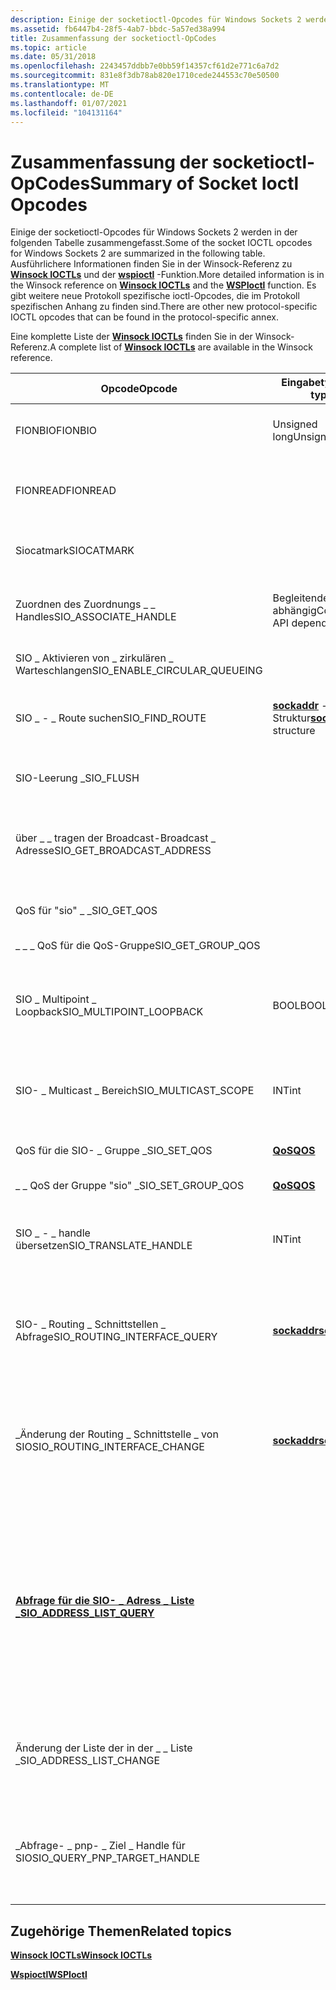 ```yaml
---
description: Einige der socketioctl-Opcodes für Windows Sockets 2 werden in der folgenden Tabelle zusammengefasst.
ms.assetid: fb6447b4-28f5-4ab7-bbdc-5a57ed38a994
title: Zusammenfassung der socketioctl-OpCodes
ms.topic: article
ms.date: 05/31/2018
ms.openlocfilehash: 2243457ddbb7e0bb59f14357cf61d2e771c6a7d2
ms.sourcegitcommit: 831e8f3db78ab820e1710cede244553c70e50500
ms.translationtype: MT
ms.contentlocale: de-DE
ms.lasthandoff: 01/07/2021
ms.locfileid: "104131164"
---
```

# <a name="summary-of-socket-ioctl-opcodes"></a><span data-ttu-id="8fe9e-103">Zusammenfassung der socketioctl-OpCodes</span><span class="sxs-lookup"><span data-stu-id="8fe9e-103">Summary of Socket Ioctl Opcodes</span></span>

<span data-ttu-id="8fe9e-104">Einige der socketioctl-Opcodes für Windows Sockets 2 werden in der folgenden Tabelle zusammengefasst.</span><span class="sxs-lookup"><span data-stu-id="8fe9e-104">Some of the socket IOCTL opcodes for Windows Sockets 2 are summarized in the following table.</span></span> <span data-ttu-id="8fe9e-105">Ausführlichere Informationen finden Sie in der Winsock-Referenz zu [**Winsock IOCTLs**](winsock-ioctls.md) und der [**wspioctl**](/previous-versions/windows/hardware/network/ff566296(v=vs.85)) -Funktion.</span><span class="sxs-lookup"><span data-stu-id="8fe9e-105">More detailed information is in the Winsock reference on [**Winsock IOCTLs**](winsock-ioctls.md) and the [**WSPIoctl**](/previous-versions/windows/hardware/network/ff566296(v=vs.85)) function.</span></span> <span data-ttu-id="8fe9e-106">Es gibt weitere neue Protokoll spezifische ioctl-Opcodes, die im Protokoll spezifischen Anhang zu finden sind.</span><span class="sxs-lookup"><span data-stu-id="8fe9e-106">There are other new protocol-specific IOCTL opcodes that can be found in the protocol-specific annex.</span></span>

<span data-ttu-id="8fe9e-107">Eine komplette Liste der [**Winsock IOCTLs**](winsock-ioctls.md) finden Sie in der Winsock-Referenz.</span><span class="sxs-lookup"><span data-stu-id="8fe9e-107">A complete list of [**Winsock IOCTLs**](winsock-ioctls.md) are available in the Winsock reference.</span></span>



| <span data-ttu-id="8fe9e-108">Opcode</span><span class="sxs-lookup"><span data-stu-id="8fe9e-108">Opcode</span></span>                                                      | <span data-ttu-id="8fe9e-109">Eingabetyp</span><span class="sxs-lookup"><span data-stu-id="8fe9e-109">Input type</span></span>                               | <span data-ttu-id="8fe9e-110">Ausgabetyp</span><span class="sxs-lookup"><span data-stu-id="8fe9e-110">Output type</span></span>                                 | <span data-ttu-id="8fe9e-111">Bedeutung</span><span class="sxs-lookup"><span data-stu-id="8fe9e-111">Meaning</span></span>                                                                                                                                                                                                            |
|-------------------------------------------------------------|------------------------------------------|---------------------------------------------|--------------------------------------------------------------------------------------------------------------------------------------------------------------------------------------------------------------------|
| <span data-ttu-id="8fe9e-112">FIONBIO</span><span class="sxs-lookup"><span data-stu-id="8fe9e-112">FIONBIO</span></span>                                                     | <span data-ttu-id="8fe9e-113">Unsigned long</span><span class="sxs-lookup"><span data-stu-id="8fe9e-113">Unsigned long</span></span>                            | <Not used>                            | <span data-ttu-id="8fe9e-114">Aktiviert oder deaktiviert den nicht blockierenden Modus für den Socket.</span><span class="sxs-lookup"><span data-stu-id="8fe9e-114">Enables or disables nonblocking mode on the socket.</span></span>                                                                                                                                                                |
| <span data-ttu-id="8fe9e-115">FIONREAD</span><span class="sxs-lookup"><span data-stu-id="8fe9e-115">FIONREAD</span></span>                                                    | <Not used>                         | <span data-ttu-id="8fe9e-116">Unsigned long</span><span class="sxs-lookup"><span data-stu-id="8fe9e-116">Unsigned long</span></span>                               | <span data-ttu-id="8fe9e-117">Bestimmt die Datenmenge, die atomarisch vom Socket gelesen werden kann.</span><span class="sxs-lookup"><span data-stu-id="8fe9e-117">Determines the amount of data that can be read atomically from the socket.</span></span>                                                                                                                                         |
| <span data-ttu-id="8fe9e-118">Siocatmark</span><span class="sxs-lookup"><span data-stu-id="8fe9e-118">SIOCATMARK</span></span>                                                  | <Not used>                         | <span data-ttu-id="8fe9e-119">BOOL</span><span class="sxs-lookup"><span data-stu-id="8fe9e-119">BOOL</span></span>                                        | <span data-ttu-id="8fe9e-120">Bestimmt, ob alle OOB-Daten gelesen wurden.</span><span class="sxs-lookup"><span data-stu-id="8fe9e-120">Determines whether or not all OOB data has been read.</span></span>                                                                                                                                                              |
| <span data-ttu-id="8fe9e-121">Zuordnen des Zuordnungs \_ \_ Handles</span><span class="sxs-lookup"><span data-stu-id="8fe9e-121">SIO\_ASSOCIATE\_HANDLE</span></span>                                      | <span data-ttu-id="8fe9e-122">Begleitende API-abhängig</span><span class="sxs-lookup"><span data-stu-id="8fe9e-122">Companion API dependent</span></span>                  | <Not used>                            | <span data-ttu-id="8fe9e-123">Ordnet den Socket dem angegebenen Handle einer Begleit Schnittstelle zu.</span><span class="sxs-lookup"><span data-stu-id="8fe9e-123">Associates the socket with the specified handle of a companion interface.</span></span>                                                                                                                                          |
| <span data-ttu-id="8fe9e-124">SIO \_ Aktivieren von \_ zirkulären \_ Warteschlangen</span><span class="sxs-lookup"><span data-stu-id="8fe9e-124">SIO\_ENABLE\_CIRCULAR\_QUEUEING</span></span>                             | <Not used>                         | <Not used>                            | <span data-ttu-id="8fe9e-125">Ermöglicht zirkuläre Warteschlangen.</span><span class="sxs-lookup"><span data-stu-id="8fe9e-125">Enables circular queuing.</span></span>                                                                                                                                                                                          |
| <span data-ttu-id="8fe9e-126">SIO \_ - \_ Route suchen</span><span class="sxs-lookup"><span data-stu-id="8fe9e-126">SIO\_FIND\_ROUTE</span></span>                                            | <span data-ttu-id="8fe9e-127">[**sockaddr**](sockaddr-2.md) -Struktur</span><span class="sxs-lookup"><span data-stu-id="8fe9e-127">[**sockaddr**](sockaddr-2.md) structure</span></span> | <Not used>                            | <span data-ttu-id="8fe9e-128">Fordert an, dass die Route an die angegebene Adresse ermittelt werden soll.</span><span class="sxs-lookup"><span data-stu-id="8fe9e-128">Requests the route to the specified address to be discovered.</span></span>                                                                                                                                                      |
| <span data-ttu-id="8fe9e-129">SIO-Leerung \_</span><span class="sxs-lookup"><span data-stu-id="8fe9e-129">SIO\_FLUSH</span></span>                                                  | <Not used>                         | <Not used>                            | <span data-ttu-id="8fe9e-130">Verwirft den aktuellen Inhalt der Sende Warteschlange.</span><span class="sxs-lookup"><span data-stu-id="8fe9e-130">Discards current contents of the sending queue.</span></span>                                                                                                                                                                    |
| <span data-ttu-id="8fe9e-131">über \_ \_ tragen der Broadcast-Broadcast \_ Adresse</span><span class="sxs-lookup"><span data-stu-id="8fe9e-131">SIO\_GET\_BROADCAST\_ADDRESS</span></span>                                | <Not used>                         | <span data-ttu-id="8fe9e-132">[**sockaddr**](sockaddr-2.md) -Struktur</span><span class="sxs-lookup"><span data-stu-id="8fe9e-132">[**sockaddr**](sockaddr-2.md) structure</span></span>    | <span data-ttu-id="8fe9e-133">Ruft die Protokoll spezifische Broadcast Adresse ab, die in [**wspsendto**](/previous-versions/windows/desktop/legacy/ms742291(v=vs.85))verwendet werden soll.</span><span class="sxs-lookup"><span data-stu-id="8fe9e-133">Retrieves the protocol-specific broadcast address to be used in [**WSPSendTo**](/previous-versions/windows/desktop/legacy/ms742291(v=vs.85)).</span></span>                                                                                                                  |
| <span data-ttu-id="8fe9e-134">QoS für "sio" \_ \_</span><span class="sxs-lookup"><span data-stu-id="8fe9e-134">SIO\_GET\_QOS</span></span>                                               | <Not used>                         | [<span data-ttu-id="8fe9e-135">**QoS**</span><span class="sxs-lookup"><span data-stu-id="8fe9e-135">**QOS**</span></span>](/windows/win32/api/winsock2/ns-winsock2-qos)                          | <span data-ttu-id="8fe9e-136">Ruft die aktuellen Fluss Spezifikationen für den Socket ab.</span><span class="sxs-lookup"><span data-stu-id="8fe9e-136">Retrieves current flow specifications for the socket.</span></span>                                                                                                                                                              |
| <span data-ttu-id="8fe9e-137">\_ \_ \_ QoS für die QoS-Gruppe</span><span class="sxs-lookup"><span data-stu-id="8fe9e-137">SIO\_GET\_GROUP\_QOS</span></span>                                        | <Not used>                         | [<span data-ttu-id="8fe9e-138">**QoS**</span><span class="sxs-lookup"><span data-stu-id="8fe9e-138">**QOS**</span></span>](/windows/win32/api/winsock2/ns-winsock2-qos)                          | <span data-ttu-id="8fe9e-139">Reserviert.</span><span class="sxs-lookup"><span data-stu-id="8fe9e-139">Reserved.</span></span>                                                                                                                                                                                                          |
| <span data-ttu-id="8fe9e-140">SIO \_ Multipoint \_ Loopback</span><span class="sxs-lookup"><span data-stu-id="8fe9e-140">SIO\_MULTIPOINT\_LOOPBACK</span></span>                                   | <span data-ttu-id="8fe9e-141">BOOL</span><span class="sxs-lookup"><span data-stu-id="8fe9e-141">BOOL</span></span>                                     | <Not used>                            | <span data-ttu-id="8fe9e-142">Steuert, ob Daten, die in einer Multipoint-Sitzung gesendet werden, auch vom gleichen Socket auf dem lokalen Host empfangen werden.</span><span class="sxs-lookup"><span data-stu-id="8fe9e-142">Controls whether data sent in a multipoint session will also be received by the same socket on the local host.</span></span>                                                                                                     |
| <span data-ttu-id="8fe9e-143">SIO- \_ Multicast \_ Bereich</span><span class="sxs-lookup"><span data-stu-id="8fe9e-143">SIO\_MULTICAST\_SCOPE</span></span>                                       | <span data-ttu-id="8fe9e-144">INT</span><span class="sxs-lookup"><span data-stu-id="8fe9e-144">int</span></span>                                      | <Not used>                            | <span data-ttu-id="8fe9e-145">Gibt den Bereich an, in dem Multicast Übertragungen stattfinden.</span><span class="sxs-lookup"><span data-stu-id="8fe9e-145">Specifies the scope over which multicast transmissions will occur.</span></span>                                                                                                                                                 |
| <span data-ttu-id="8fe9e-146">QoS für die SIO- \_ Gruppe \_</span><span class="sxs-lookup"><span data-stu-id="8fe9e-146">SIO\_SET\_QOS</span></span>                                               | [<span data-ttu-id="8fe9e-147">**QoS**</span><span class="sxs-lookup"><span data-stu-id="8fe9e-147">**QOS**</span></span>](/windows/win32/api/winsock2/ns-winsock2-qos)                       | <Not used>                            | <span data-ttu-id="8fe9e-148">Legt neue Fluss Spezifikationen für den Socket fest.</span><span class="sxs-lookup"><span data-stu-id="8fe9e-148">Establishes new flow specifications for the socket.</span></span>                                                                                                                                                                |
| <span data-ttu-id="8fe9e-149">\_ \_ QoS der Gruppe "sio" \_</span><span class="sxs-lookup"><span data-stu-id="8fe9e-149">SIO\_SET\_GROUP\_QOS</span></span>                                        | [<span data-ttu-id="8fe9e-150">**QoS**</span><span class="sxs-lookup"><span data-stu-id="8fe9e-150">**QOS**</span></span>](/windows/win32/api/winsock2/ns-winsock2-qos)                       | <Not used>                            | <span data-ttu-id="8fe9e-151">Reserviert.</span><span class="sxs-lookup"><span data-stu-id="8fe9e-151">Reserved.</span></span>                                                                                                                                                                                                          |
| <span data-ttu-id="8fe9e-152">SIO \_ - \_ handle übersetzen</span><span class="sxs-lookup"><span data-stu-id="8fe9e-152">SIO\_TRANSLATE\_HANDLE</span></span>                                      | <span data-ttu-id="8fe9e-153">INT</span><span class="sxs-lookup"><span data-stu-id="8fe9e-153">int</span></span>                                      | <span data-ttu-id="8fe9e-154">Begleit-API-abhängig</span><span class="sxs-lookup"><span data-stu-id="8fe9e-154">Companion-API dependent</span></span>                     | <span data-ttu-id="8fe9e-155">Ruft ein entsprechendes Handle für Socket *s* ab, das im Kontext einer Begleit Schnittstelle gültig ist.</span><span class="sxs-lookup"><span data-stu-id="8fe9e-155">Obtains a corresponding handle for socket *s* that is valid in the context of a companion interface.</span></span>                                                                                                               |
| <span data-ttu-id="8fe9e-156">SIO- \_ Routing \_ Schnittstellen \_ Abfrage</span><span class="sxs-lookup"><span data-stu-id="8fe9e-156">SIO\_ROUTING\_INTERFACE\_QUERY</span></span>                              | [<span data-ttu-id="8fe9e-157">**sockaddr**</span><span class="sxs-lookup"><span data-stu-id="8fe9e-157">**sockaddr**</span></span>](sockaddr-2.md)           | [<span data-ttu-id="8fe9e-158">**sockaddr**</span><span class="sxs-lookup"><span data-stu-id="8fe9e-158">**sockaddr**</span></span>](sockaddr-2.md)              | <span data-ttu-id="8fe9e-159">Ruft die Adresse der lokalen Schnittstelle ab, die zum Senden an die angegebene Adresse verwendet werden soll.</span><span class="sxs-lookup"><span data-stu-id="8fe9e-159">Obtains the address of the local interface that should be used to send to the specified address.</span></span>                                                                                                                   |
| <span data-ttu-id="8fe9e-160">\_Änderung der Routing \_ Schnittstelle \_ von SIO</span><span class="sxs-lookup"><span data-stu-id="8fe9e-160">SIO\_ROUTING\_INTERFACE\_CHANGE</span></span>                             | [<span data-ttu-id="8fe9e-161">**sockaddr**</span><span class="sxs-lookup"><span data-stu-id="8fe9e-161">**sockaddr**</span></span>](sockaddr-2.md)           | <Not used>                            | <span data-ttu-id="8fe9e-162">Fordert eine Benachrichtigung über Änderungen der Informationen an, \_ die über die-Routing \_ Schnittstellen \_ Abfrage für die angegebene Adresse gemeldet wurden.</span><span class="sxs-lookup"><span data-stu-id="8fe9e-162">Requests notification of changes in information reported through SIO\_ROUTING\_INTERFACE\_QUERY for the specified address.</span></span>                                                                                         |
| <span data-ttu-id="8fe9e-163">[**Abfrage für die SIO- \_ Adress \_ Liste \_**](/previous-versions/windows/desktop/legacy/dd877219(v=vs.85))</span><span class="sxs-lookup"><span data-stu-id="8fe9e-163">[**SIO\_ADDRESS\_LIST\_QUERY**](/previous-versions/windows/desktop/legacy/dd877219(v=vs.85))</span></span> | <Not used>                         | [<span data-ttu-id="8fe9e-164">**\_Socketadresse**</span><span class="sxs-lookup"><span data-stu-id="8fe9e-164">**SOCKET\_ADDRESS**</span></span>](/windows/desktop/api/Ws2def/ns-ws2def-socket_address) | <span data-ttu-id="8fe9e-165">Ruft eine Liste der lokalen Transport Adressen der Protokollfamilie des Sockets ab, an die die Anwendung gebunden werden kann.</span><span class="sxs-lookup"><span data-stu-id="8fe9e-165">Obtains a list of local transport addresses of the socket's protocol family to which the application can bind.</span></span> <span data-ttu-id="8fe9e-166">Die Liste der Adressen variiert je nach Adressfamilie, und einige Adressen werden aus der Liste ausgeschlossen.</span><span class="sxs-lookup"><span data-stu-id="8fe9e-166">The list of addresses varies based on address family and some addresses are excluded from the list.</span></span> |
| <span data-ttu-id="8fe9e-167">Änderung der Liste der in der \_ \_ Liste \_</span><span class="sxs-lookup"><span data-stu-id="8fe9e-167">SIO\_ADDRESS\_LIST\_CHANGE</span></span>                                  | <Not used>                         | <Not used>                            | <span data-ttu-id="8fe9e-168">Fordert eine Benachrichtigung über Änderungen der Informationen an, die über die Bericht \_ \_ erlisten Abfrage "- \_</span><span class="sxs-lookup"><span data-stu-id="8fe9e-168">Requests notification of changes in information reported through SIO\_ADDRESS\_LIST\_QUERY</span></span>                                                                                                                         |
| <span data-ttu-id="8fe9e-169">\_Abfrage- \_ pnp- \_ Ziel \_ Handle für SIO</span><span class="sxs-lookup"><span data-stu-id="8fe9e-169">SIO\_QUERY\_PNP\_TARGET\_HANDLE</span></span>                             | <Not used>                         | <span data-ttu-id="8fe9e-170">Glühbirne</span><span class="sxs-lookup"><span data-stu-id="8fe9e-170">SOCKET</span></span>                                      | <span data-ttu-id="8fe9e-171">Ruft den socketdeskriptor des nächsten Anbieters in der Kette ab, von dem der aktuelle Socket in Bezug auf PNP abhängig ist.</span><span class="sxs-lookup"><span data-stu-id="8fe9e-171">Obtains socket descriptor of the next provider in the chain on which current socket depends in regards to PnP.</span></span>                                                                                                     |



 

## <a name="related-topics"></a><span data-ttu-id="8fe9e-172">Zugehörige Themen</span><span class="sxs-lookup"><span data-stu-id="8fe9e-172">Related topics</span></span>

<dl> <dt>

[<span data-ttu-id="8fe9e-173">**Winsock IOCTLs**</span><span class="sxs-lookup"><span data-stu-id="8fe9e-173">**Winsock IOCTLs**</span></span>](winsock-ioctls.md)
</dt> <dt>

<span data-ttu-id="8fe9e-174">[**Wspioctl**](/previous-versions/windows/hardware/network/ff566296(v=vs.85))</span><span class="sxs-lookup"><span data-stu-id="8fe9e-174">[**WSPIoctl**](/previous-versions/windows/hardware/network/ff566296(v=vs.85))</span></span>
</dt> </dl>

 

 
